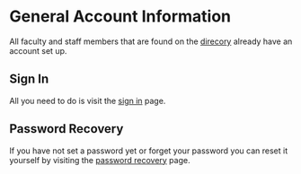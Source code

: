 # General Account Information

All faculty and staff members that are found on the
[direcory](http://antiochcollege.org/college-directory) already
have an account set up. 

## Sign In

All you need to do is visit the [sign in](http://antiochcollege.org/user) page. 

## Password Recovery

If you have not set a password yet
or forget your password you can reset it yourself by visiting the
[password recovery](http://antiochcollege.org/user/password) page.



